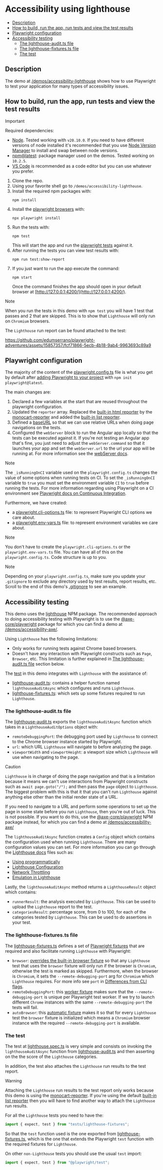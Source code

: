 # Accessibility using lighthouse

- [Description](#description)
- [How to build, run the app, run tests and view the test results](#how-to-build-run-the-app-run-tests-and-view-the-test-results)
- [Playwright configuration](#playwright-configuration)
- [Accessibility testing](#accessibility-testing)
  - [The lighthouse-audit.ts file](#the-lighthouse-auditts-file)
  - [The lighthouse-fixtures.ts file](#the-lighthouse-fixturests-file)
  - [The test](#the-test)

## Description

The demo at [/demos/accessibility-lighthouse](/demos/accessibility-lighthouse/) shows how to use Playwright to test your application for many types of accessibility issues.

## How to build, run the app, run tests and view the test results

> [!IMPORTANT]
>
> Required dependencies:
>
> - [Node](https://nodejs.org/en/blog/release/v20.10.0). Tested working with `v20.10.0`. If you need to have different versions of node installed it's recommended that you use [Node Version Manager](https://github.com/nvm-sh/nvm) to install and swap between node versions.
> - [npm@latest](https://www.npmjs.com/package/npm): package manager used on the demos. Tested working on `10.2.5`.
> - [VS Code](https://code.visualstudio.com/download) is recommended as a code editor but you can use whatever you prefer.

1. Clone the repo.
2. Using your favorite shell go to `/demos/accessibility-lighthouse`.
3. Install the required npm packages with:
   ```
   npm install
   ```
4. Install the [playwright browsers](https://playwright.dev/docs/browsers) with:
   ```
   npx playwright install
   ```
5. Run the tests with:
   ```
   npm test
   ```
   This will start the app and run the [playwright tests](/demos/accessibility-lighthouse/tests/lighthouse.spec.ts) against it.
6. After running the tests you can view test results with:
   ```
   npm run test:show-report
   ```
7. If you just want to run the app execute the command:
   ```
   npm start
   ```
   Once the command finishes the app should open in your default browser at [http://127.0.0.1:4200/](http://127.0.0.1:4200/).

> [!NOTE]
>
> When you run the tests in this demo with `npm test` you will have 1 test that passes and 2 that are skipped. This is to show that `Lighthouse` will only run on `Chromium` browsers.

The `Lighthouse` run report can be found attached to the test:

https://github.com/edumserrano/playwright-adventures/assets/15857357/fcf71866-5ecb-4b18-9ab4-9963693c89a9

## Playwright configuration

The majority of the content of the [playwright.config.ts](/demos/accessibility-lighthouse/playwright.config.ts) file is what you get by default after [adding Playwright to your project](https://playwright.dev/docs/intro#installing-playwright) with `npm init playwright@latest`.

The main changes are:

1. Declared a few variables at the start that are reused throughout the playwright configuration.
2. Updated the `reporter` array. Replaced the [built-in html reporter](https://playwright.dev/docs/test-reporters#html-reporter) by the [monocart-reporter](https://www.npmjs.com/package/monocart-reporter) and added the [built-in list reporter](https://playwright.dev/docs/test-reporters#list-reporter).
3. Defined a [baseURL](https://playwright.dev/docs/test-webserver#adding-a-baseurl) so that we can use relative URLs when doing page navigations on the tests.
4. Configured the `webServer` block to run the Angular app locally so that the tests can be executed against it. If you're not testing an Angular app that's fine, you just need to adjust the `webServer.command` so that it launches your app and set the `webServer.url` to the url your app will be running at. For more information see the [webServer docs](https://playwright.dev/docs/test-webserver).

> [!NOTE]
>
> The `_isRunningOnCI` variable used on the `playwright.config.ts` changes the value of some options when running tests on CI. To set the `_isRunningOnCI` variable to `true` you must set the environment variable `CI` to `true` before running the tests. For more information regarding using Playwright on a CI environment see [Playwright docs on Continuous Integration](https://playwright.dev/docs/ci).

Furthermore, we have created:

- a [playwright.cli-options.ts](/demos/accessibility-lighthouse/playwright.cli-options.ts) file: to represent Playwright CLI options we care about.
- a [playwright.env-vars.ts](/demos/accessibility-lighthouse/playwright.env-vars.ts) file: to represent environment variables we care about.

> [!NOTE]
>
> You don't have to create the `playwright.cli-options.ts` or the `playwright.env-vars.ts` file. You can have all of this on the `playwright.config.ts`. Code structure is up to you.

> [!NOTE]
>
> Depending on your `playwright.config.ts`, make sure you update your `.gitignore` to exclude any directory used by test results, report results, etc. Scroll to the end of this demo's [.gitignore](/demos/accessibility-lighthouse/.gitignore) to see an example.

## Accessibility testing

This demo uses the [lighthouse](https://www.npmjs.com/package/lighthouse) NPM package. The recommended approach to doing accessibility testing with Playwright is to use the [@axe-core/playwright](https://www.npmjs.com/package/@axe-core/playwright) package for which you can find a demo at [/demos/accessibility-axe/](/demos/accessibility-axe/).

Using `Lighthouse` has the following limitations:

- Only works for running tests against Chrome based browsers.
- Doesn't have any interaction with Playwright constructs such as `Page`, `Browser`, etc. This limitation is further explained in [The lighthouse-audit.ts file](#the-lighthouse-auditts-file) section below.

The [test](/demos/accessibility-lighthouse/tests/lighthouse.spec.ts) in this demo integrates with `Lighthouse` with the assistance of:

- [lighthouse-audit.ts](/demos/accessibility-lighthouse/tests/lighthouse-audit.ts): contains a helper function named `lighthouseAuditAsync` which configures and runs `Lighthouse`.
- [lighthouse-fixtures.ts](/demos/accessibility-lighthouse/tests/lighthouse-fixtures.ts): which sets up some fixtures required to run `Lighthouse`.

### The lighthouse-audit.ts file

The [lighthouse-audit.ts](/demos/accessibility-lighthouse/tests/lighthouse-audit.ts) exports the `lighthouseAuditAsync` function which takes in a `LighthouseAuditOptions` object with:

- `remoteDebuggingPort`: the debugging port used by `Lighthouse` to connect to the Chrome browser instance started by Playwright.
- `url`: which URL `Lighthouse` will navigate to before analyzing the page.
- `viewportWidth` and `viewportHeight`: a viewport size which `Lighthouse` will use when navigating to the page.

> [!CAUTION]
>
> `Lighthouse` is in charge of doing the page navigation and that is a limitation because it means we can't use interactions from Playwright constructs such as `await page.goto("/");` and then pass the `page` object to `Lighthouse`. The biggest problem with this is that it that you can't run `Lighthouse` against anything else other than the initial render state of a URL.
>
> If you need to navigate to a URL and perform some operations to set up the page in some state before you run `Lighthouse`, then you're out of luck. This is not possible. If you want to do this, use the [@axe-core/playwright](https://www.npmjs.com/package/@axe-core/playwright) NPM package instead, for which you can find a demo at [/demos/accessibility-axe/](/demos/accessibility-axe/)

The `lighthouseAuditAsync` function creates a `Config` object which contains the configuration used when running `Lighthouse`. There are many configuration values you can set. For more information you can go through the [Lighthouse docs](https://github.com/GoogleChrome/lighthouse/tree/main/docs) files such as:

- [Using programmatically](https://github.com/GoogleChrome/lighthouse/tree/main/docs#using-programmatically)
- [Lighthouse Configuration](https://github.com/GoogleChrome/lighthouse/blob/main/docs/configuration.md)
- [Network Throttling](https://github.com/GoogleChrome/lighthouse/blob/main/docs/throttling.md)
- [Emulation in Lighthouse](https://github.com/GoogleChrome/lighthouse/blob/main/docs/emulation.md)

Lastly, the `lighthouseAuditAsync` method returns a `LighthouseResult` object which contains:

- `runnerResult`: the analysis executed by `Lighthouse`. This can be used to upload the `Lighthouse` report to the test.
- `categoriesResult`: percentage score, from 0 to 100, for each of the categories tested by `Lighthouse`. This can be used to do assertions in your test.

### The lighthouse-fixtures.ts file

The [lighthouse-fixtures.ts](/demos/accessibility-lighthouse/tests/lighthouse-fixtures.ts) defines a set of [Playwright fixtures](https://playwright.dev/docs/test-fixtures#introduction) that are required and also facilitate running `Lighthouse` with Playwright:

- `browser`: [overrides the built-in browser fixture](https://playwright.dev/docs/test-fixtures#overriding-fixtures) so that any `Lighthouse` test that uses the `browser` fixture will only run if the browser is `Chromium`, otherwise the test is marked as skipped. Furthermore, when the browser is `Chromium`, it sets the `--remote-debugging-port` arg for `Chromium` which `Lighthouse` requires. For more info see `port` in [Differences from CLI flags](https://github.com/GoogleChrome/lighthouse/tree/main/docs#differences-from-cli-flags).
- `remoteDebuggingPort`: this [worker fixture](https://playwright.dev/docs/test-fixtures#worker-scoped-fixtures) makes sure that the `--remote-debugging-port` is unique per Playwright test worker. If we try to launch different `Chrome` instances with the same `--remote-debugging-port` the tests will fail.
- `autoBrowser`: this [automatic fixture](https://playwright.dev/docs/test-fixtures#automatic-fixtures) makes it so that for every `Lighthouse` test the `browser` fixture is initialized which means a `Chromium` browser instance with the required `--remote-debugging-port` is available.

### The test

The test at [lighthouse.spec.ts](/demos/accessibility-lighthouse/tests/lighthouse.spec.ts) is very simple and consists on invoking the `lighthouseAuditAsync` function from [lighthouse-audit.ts](/demos/accessibility-lighthouse/tests/lighthouse-audit.ts) and then asserting on the the score of the `Lighthouse` categories.

In addition, the test also attaches the `Lighthouse` run results to the test report.

> [!WARNING]
>
> Attaching the `Lighthouse` run results to the test report only works because this demo is using the [monocart-reporter](https://www.npmjs.com/package/monocart-reporter). If you're using the default [built-in list reporter](https://playwright.dev/docs/test-reporters#list-reporter) then you will have to find another way to attach the `Lighthouse` run results.

For all the `Lighthouse` tests you need to have the:

```ts
import { expect, test } from "tests/lighthouse-fixtures";
```

So that the `test` function used is the one exported from [lighthouse-fixtures.ts](/demos/accessibility-lighthouse/tests/lighthouse-fixtures.ts), which is the one that extends the Playwright `test` function with the required fixtures for `Lighthouse`.

On other `non-Lighthouse` tests you should use the usual `test` import:

```ts
import { expect, test } from "@playwright/test";
```

